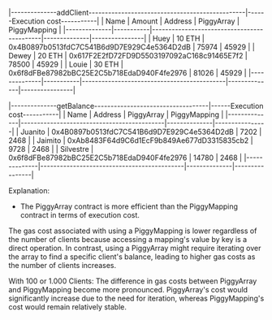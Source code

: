 
|--------------addClient------------------------------------------------|------Execution cost-----------|
| Name         | Amount    |          Address                           | PiggyArray   | PiggyMapping   |
|--------------|-----------|--------------------------------------------|--------------|----------------|
| Huey         | 10 ETH    | 0x4B0897b0513fdC7C541B6d9D7E929C4e5364D2dB | 75974        |     45929      |
| Dewey        | 20 ETH    | 0x617F2E2fD72FD9D5503197092aC168c91465E7f2 | 78500        |     45929      |
| Louie        | 30 ETH    | 0x6f8dFBe87982bBC25E2C5b718EdaD940F4fe2976 | 81026        |     45929      |
|--------------|-----------|--------------------------------------------|--------------|----------------|


|--------------getBalance-----------------------------------|------Execution cost-----------|
| Name         |          Address                           | PiggyArray   | PiggyMapping   |
|--------------|--------------------------------------------|--------------|----------------|
| Juanito      | 0x4B0897b0513fdC7C541B6d9D7E929C4e5364D2dB | 7202         |     2468       |
| Jaimito      | 0xAb8483F64d9C6d1EcF9b849Ae677dD3315835cb2 | 9728         |     2468       |
| Silvestre    | 0x6f8dFBe87982bBC25E2C5b718EdaD940F4fe2976 | 14780        |     2468       |
|--------------|--------------------------------------------|--------------|----------------|


Explanation:
- The PiggyArray contract is more efficient than the PiggyMapping contract in terms of execution cost.

The gas cost associated with using a PiggyMapping is lower  regardless of the number of clients because accessing a mapping's value by key is a direct operation. In contrast, using a PiggyArray might require iterating over the array to find a specific client's balance, leading to higher gas costs as the number of clients increases.

With 100 or 1.000 Clients: The difference in gas costs between PiggyArray and PiggyMapping become more pronounced. PiggyArray's cost would significantly increase due to the need for iteration, whereas PiggyMapping's cost would remain relatively stable.